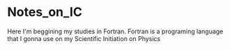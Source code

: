 # Notes_on_IC
Here I'm beggining my studies in Fortran. Fortran is a programing language that I gonna use on my Scientific Initiation on Physics

